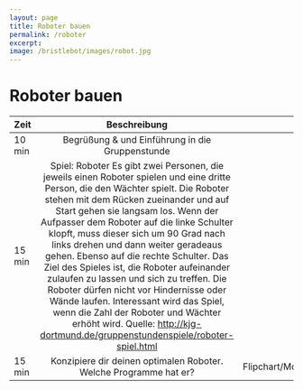 ```yaml
---
layout: page
title: Roboter bauen
permalink: /roboter
excerpt: 
image: /bristlebot/images/robot.jpg
---
```


# Roboter bauen

| Zeit        | Beschreibung           | Material  |
| ------------- |:-------------:| -----:|
| 10 min      | Begrüßung & und Einführung in die Gruppenstunde | $1600 |
| 15 min      | Spiel: Roboter Es gibt zwei Personen, die jeweils einen Roboter spielen und eine dritte Person, die den Wächter spielt. Die Roboter stehen mit dem Rücken  zueinander und auf Start gehen sie langsam los. Wenn der Aufpasser dem  Roboter auf die linke Schulter klopft, muss dieser sich um 90 Grad nach  links drehen und dann weiter geradeaus gehen. Ebenso auf die rechte  Schulter. Das Ziel des Spieles ist, die Roboter aufeinander zulaufen zu  lassen und sich zu treffen. Die Roboter dürfen nicht vor Hindernisse  oder Wände laufen. Interessant wird das Spiel, wenn die Zahl der Roboter  und Wächter erhöht wird. Quelle: http://kjg-dortmund.de/gruppenstundenspiele/roboter-spiel.html      |    |
| 15 min | Konzipiere dir deinen optimalen Roboter. Welche Programme hat er?      |    Flipchart/Moderationskoffer/Tafel |

